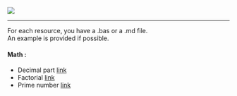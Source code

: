 ![](https://wiki.documentfoundation.org/images/7/77/LibreOffice_external_logo_300px.png)

---

For each resource, you have a .bas or a .md file.  
An example is provided if possible.

#### Math :

- Decimal part [link](https://github.com/NicoDupont/Resources/blob/master/LibreOffice/Math/decimal_part.bas)
- Factorial [link](https://github.com/NicoDupont/Resources/blob/master/LibreOffice/Math/factorial.bas)
- Prime number [link](https://github.com/NicoDupont/Resources/blob/master/LibreOffice/Math/is_prime.bas)
